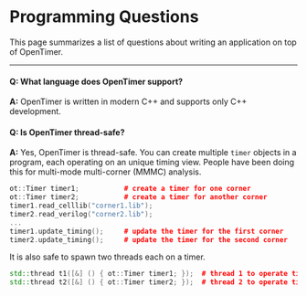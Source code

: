 # Programming Questions

This page summarizes a list of questions about writing an application on top of OpenTimer.

---

#### Q: What language does OpenTimer support?

**A:** OpenTimer is written in modern C++ and supports only C++ development. 

#### Q: Is OpenTimer thread-safe?

**A:** Yes, OpenTimer is thread-safe. You can create multiple `timer` objects in a program,
each operating on an unique timing view.
People have been doing this for multi-mode multi-corner (MMMC) analysis.

```cpp
ot::Timer timer1;           # create a timer for one corner
ot::Timer timer2;           # create a timer for another corner
timer1.read_celllib("corner1.lib");
timer2.read_verilog("corner2.lib");
...
timer1.update_timing();     # update the timer for the first corner
timer2.update_timing();     # update the timer for the second corner
```

It is also safe to spawn two threads each on a timer.

```cpp
std::thread t1([&] () { ot::Timer timer1; });  # thread 1 to operate timer 1
std::thread t2([&] () { ot::Timer timer2; });  # thread 2 to operate timer 2
```



